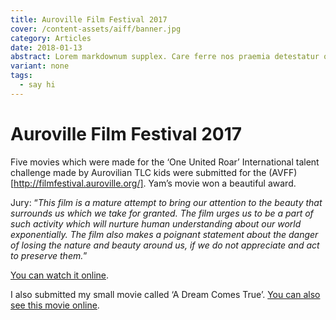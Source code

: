 ```yaml
---
title: Auroville Film Festival 2017
cover: /content-assets/aiff/banner.jpg
category: Articles
date: 2018-01-13
abstract: Lorem markdownum supplex. Care ferre nos praemia detestatur oderit vitatumque, tardius pello ostentare; dixit.
variant: none
tags:
  - say hi
---
```


# Auroville Film Festival 2017

Five movies which were made for the ‘One United Roar’ International talent challenge made by Aurovilian TLC kids were submitted for the (AVFF)[http://filmfestival.auroville.org/]. Yam’s movie won a beautiful award.

Jury: “_This film is a mature attempt to bring our attention to the beauty that surrounds us which we take for granted. The film urges us to be a part of such activity which will nurture human understanding about our world exponentially. The film also makes a poignant statement about the danger of losing the nature and beauty around us, if we do not appreciate and act to preserve them._”

[You can watch it online](https://www.youtube.com/watch?v=VcNM4GcM3ts).

I also submitted my small movie called ‘A Dream Comes True’. [You can also see this movie online](https://www.youtube.com/watch?v=VcNM4GcM3ts).

